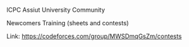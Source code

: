 ICPC Assiut University Community

Newcomers Training (sheets and contests)

Link: https://codeforces.com/group/MWSDmqGsZm/contests

